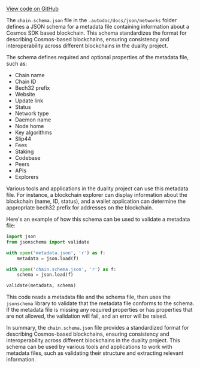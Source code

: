 [View code on GitHub](https://github.com/duality-labs/duality/utodoc/docs/json/networks)

The `chain.schema.json` file in the `.autodoc/docs/json/networks` folder defines a JSON schema for a metadata file containing information about a Cosmos SDK based blockchain. This schema standardizes the format for describing Cosmos-based blockchains, ensuring consistency and interoperability across different blockchains in the duality project.

The schema defines required and optional properties of the metadata file, such as:

- Chain name
- Chain ID
- Bech32 prefix
- Website
- Update link
- Status
- Network type
- Daemon name
- Node home
- Key algorithms
- Slip44
- Fees
- Staking
- Codebase
- Peers
- APIs
- Explorers

Various tools and applications in the duality project can use this metadata file. For instance, a blockchain explorer can display information about the blockchain (name, ID, status), and a wallet application can determine the appropriate bech32 prefix for addresses on the blockchain.

Here's an example of how this schema can be used to validate a metadata file:

```python
import json
from jsonschema import validate

with open('metadata.json', 'r') as f:
    metadata = json.load(f)

with open('chain.schema.json', 'r') as f:
    schema = json.load(f)

validate(metadata, schema)
```

This code reads a metadata file and the schema file, then uses the `jsonschema` library to validate that the metadata file conforms to the schema. If the metadata file is missing any required properties or has properties that are not allowed, the validation will fail, and an error will be raised.

In summary, the `chain.schema.json` file provides a standardized format for describing Cosmos-based blockchains, ensuring consistency and interoperability across different blockchains in the duality project. This schema can be used by various tools and applications to work with metadata files, such as validating their structure and extracting relevant information.
